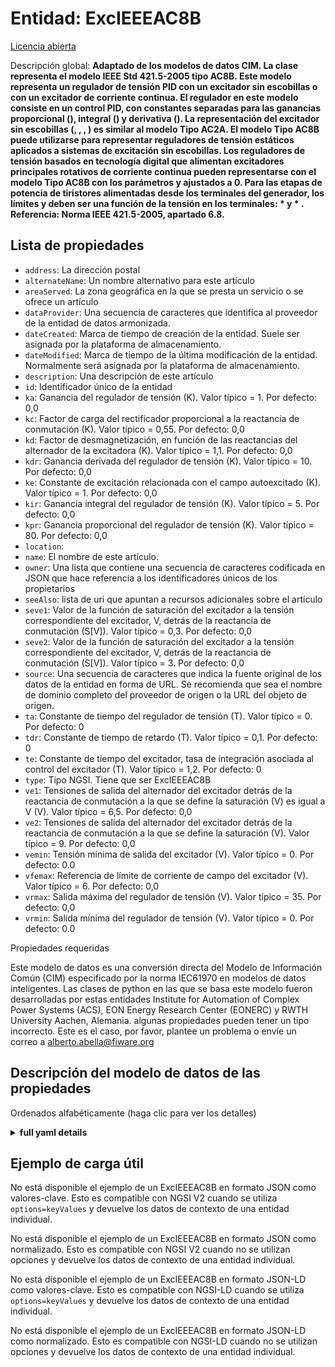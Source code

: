 Entidad: ExcIEEEAC8B  
====================  
[Licencia abierta](https://github.com/smart-data-models//dataModel.EnergyCIM/blob/master/ExcIEEEAC8B/LICENSE.md)  
Descripción global: **Adaptado de los modelos de datos CIM. La clase representa el modelo IEEE Std 421.5-2005 tipo AC8B. Este modelo representa un regulador de tensión PID con un excitador sin escobillas o con un excitador de corriente continua. El regulador en este modelo consiste en un control PID, con constantes separadas para las ganancias proporcional (), integral () y derivativa (). La representación del excitador sin escobillas (, , , ) es similar al modelo Tipo AC2A. El modelo Tipo AC8B puede utilizarse para representar reguladores de tensión estáticos aplicados a sistemas de excitación sin escobillas. Los reguladores de tensión basados en tecnología digital que alimentan excitadores principales rotativos de corriente continua pueden representarse con el modelo Tipo AC8B con los parámetros y ajustados a 0. Para las etapas de potencia de tiristores alimentadas desde los terminales del generador, los límites y deben ser una función de la tensión en los terminales:  * y * .     Referencia: Norma IEEE 421.5-2005, apartado 6.8.**  

## Lista de propiedades  

- `address`: La dirección postal  - `alternateName`: Un nombre alternativo para este artículo  - `areaServed`: La zona geográfica en la que se presta un servicio o se ofrece un artículo  - `dataProvider`: Una secuencia de caracteres que identifica al proveedor de la entidad de datos armonizada.  - `dateCreated`: Marca de tiempo de creación de la entidad. Suele ser asignada por la plataforma de almacenamiento.  - `dateModified`: Marca de tiempo de la última modificación de la entidad. Normalmente será asignada por la plataforma de almacenamiento.  - `description`: Una descripción de este artículo  - `id`: Identificador único de la entidad  - `ka`: Ganancia del regulador de tensión (K).  Valor típico = 1. Por defecto: 0,0  - `kc`: Factor de carga del rectificador proporcional a la reactancia de conmutación (K). Valor típico = 0,55. Por defecto: 0,0  - `kd`: Factor de desmagnetización, en función de las reactancias del alternador de la excitadora (K).    Valor típico = 1,1. Por defecto: 0,0  - `kdr`: Ganancia derivada del regulador de tensión (K).  Valor típico = 10. Por defecto: 0,0  - `ke`: Constante de excitación relacionada con el campo autoexcitado (K).  Valor típico = 1. Por defecto: 0,0  - `kir`: Ganancia integral del regulador de tensión (K).  Valor típico = 5. Por defecto: 0,0  - `kpr`: Ganancia proporcional del regulador de tensión (K).  Valor típico = 80. Por defecto: 0,0  - `location`:   - `name`: El nombre de este artículo.  - `owner`: Una lista que contiene una secuencia de caracteres codificada en JSON que hace referencia a los identificadores únicos de los propietarios  - `seeAlso`: lista de uri que apuntan a recursos adicionales sobre el artículo  - `seve1`: Valor de la función de saturación del excitador a la tensión correspondiente del excitador, V, detrás de la reactancia de conmutación (S[V]).  Valor típico = 0,3. Por defecto: 0,0  - `seve2`: Valor de la función de saturación del excitador a la tensión correspondiente del excitador, V, detrás de la reactancia de conmutación (S[V]).  Valor típico = 3. Por defecto: 0,0  - `source`: Una secuencia de caracteres que indica la fuente original de los datos de la entidad en forma de URL. Se recomienda que sea el nombre de dominio completo del proveedor de origen o la URL del objeto de origen.  - `ta`: Constante de tiempo del regulador de tensión (T).  Valor típico = 0. Por defecto: 0  - `tdr`: Constante de tiempo de retardo (T).  Valor típico = 0,1. Por defecto: 0  - `te`: Constante de tiempo del excitador, tasa de integración asociada al control del excitador (T).  Valor típico = 1,2. Por defecto: 0  - `type`: Tipo NGSI. Tiene que ser ExcIEEEAC8B  - `ve1`: Tensiones de salida del alternador del excitador detrás de la reactancia de conmutación a la que se define la saturación (V) es igual a V (V).  Valor típico = 6,5. Por defecto: 0,0  - `ve2`: Tensiones de salida del alternador del excitador detrás de la reactancia de conmutación a la que se define la saturación (V).  Valor típico = 9. Por defecto: 0,0  - `vemin`: Tensión mínima de salida del excitador (V).  Valor típico = 0. Por defecto: 0.0  - `vfemax`: Referencia de límite de corriente de campo del excitador (V).  Valor típico = 6. Por defecto: 0,0  - `vrmax`: Salida máxima del regulador de tensión (V).  Valor típico = 35. Por defecto: 0,0  - `vrmin`: Salida mínima del regulador de tensión (V).  Valor típico = 0. Por defecto: 0.0    
Propiedades requeridas  
Este modelo de datos es una conversión directa del Modelo de Información Común (CIM) especificado por la norma IEC61970 en modelos de datos inteligentes. Las clases de python en las que se basa este modelo fueron desarrolladas por estas entidades Institute for Automation of Complex Power Systems (ACS), EON Energy Research Center (EONERC) y RWTH University Aachen, Alemania. algunas propiedades pueden tener un tipo incorrecto. Este es el caso, por favor, plantee un problema o envíe un correo a alberto.abella@fiware.org  
## Descripción del modelo de datos de las propiedades  
Ordenados alfabéticamente (haga clic para ver los detalles)  
<details><summary><strong>full yaml details</strong></summary>    
```yaml  
ExcIEEEAC8B:    
  description: 'Adapted from CIM data models. The class represents IEEE Std 421.5-2005 type AC8B model. This model represents a PID voltage regulator with either a brushless exciter or dc exciter. The AVR in this model consists of PID control, with separate constants for the proportional (), integral (), and derivative () gains. The representation of the brushless exciter (, , , , ) is similar to the model Type AC2A. The Type AC8B model can be used to represent static voltage regulators applied to brushless excitation systems. Digitally based voltage regulators feeding dc rotating main exciters can be represented with the AC Type AC8B model with the parameters  and  set to 0.  For thyristor power stages fed from the generator terminals, the limits  and  should be a function of terminal voltage:  * and  * .     Reference: IEEE Standard 421.5-2005 Section 6.8.'    
  properties:    
    address:    
      description: 'The mailing address'    
      properties:    
        addressCountry:    
          description: 'Property. The country. For example, Spain. Model:''https://schema.org/addressCountry'''    
          type: string    
        addressLocality:    
          description: 'Property. The locality in which the street address is, and which is in the region. Model:''https://schema.org/addressLocality'''    
          type: string    
        addressRegion:    
          description: 'Property. The region in which the locality is, and which is in the country. Model:''https://schema.org/addressRegion'''    
          type: string    
        areaServed:    
          description: 'Property. The geographic area where a service or offered item is provided. Model:''https://schema.org/areaServed'''    
          type: string    
        postOfficeBoxNumber:    
          description: 'Property. The post office box number for PO box addresses. For example, Spain. Model:''https://schema.org/postOfficeBoxNumber'''    
          type: string    
        postalCode:    
          description: 'Property. The postal code. For example, Spain. Model:''https://schema.org/https://schema.org/postalCode'''    
          type: string    
        streetAddress:    
          description: 'Property. The street address. Model:''https://schema.org/streetAddress'''    
          type: string    
      type: Property    
      x-ngsi:    
        model: https://schema.org/address    
    alternateName:    
      description: 'An alternative name for this item'    
      type: Property    
    areaServed:    
      description: 'The geographic area where a service or offered item is provided'    
      type: Property    
      x-ngsi:    
        model: https://schema.org/Text    
    dataProvider:    
      description: 'A sequence of characters identifying the provider of the harmonised data entity.'    
      type: Property    
    dateCreated:    
      description: 'Entity creation timestamp. This will usually be allocated by the storage platform.'    
      format: date-time    
      type: Property    
    dateModified:    
      description: 'Timestamp of the last modification of the entity. This will usually be allocated by the storage platform.'    
      format: date-time    
      type: Property    
    description:    
      description: 'A description of this item'    
      type: Property    
    id:    
      anyOf: &excieeeac8b_-_properties_-_owner_-_items_-_anyof    
        - description: 'Property. Identifier format of any NGSI entity'    
          maxLength: 256    
          minLength: 1    
          pattern: ^[\w\-\.\{\}\$\+\*\[\]`|~^@!,:\\]+$    
          type: string    
        - description: 'Property. Identifier format of any NGSI entity'    
          format: uri    
          type: string    
      description: 'Unique identifier of the entity'    
      type: Property    
    ka:    
      description: 'Voltage regulator gain (K).  Typical Value = 1. Default: 0.0'    
      type: number    
      x-ngsi:    
        model: https://schema.org/Number    
    kc:    
      description: 'Rectifier loading factor proportional to commutating reactance (K). Typical Value = 0.55. Default: 0.0'    
      type: number    
      x-ngsi:    
        model: https://schema.org/Number    
    kd:    
      description: 'Demagnetizing factor, a function of exciter alternator reactances (K).    Typical Value = 1.1. Default: 0.0'    
      type: number    
      x-ngsi:    
        model: https://schema.org/Number    
    kdr:    
      description: 'Voltage regulator derivative gain (K).  Typical Value = 10. Default: 0.0'    
      type: number    
      x-ngsi:    
        model: https://schema.org/Number    
    ke:    
      description: 'Exciter constant related to self-excited field (K).  Typical Value = 1. Default: 0.0'    
      type: number    
      x-ngsi:    
        model: https://schema.org/Number    
    kir:    
      description: 'Voltage regulator integral gain (K).  Typical Value = 5. Default: 0.0'    
      type: number    
      x-ngsi:    
        model: https://schema.org/Number    
    kpr:    
      description: 'Voltage regulator proportional gain (K).  Typical Value = 80. Default: 0.0'    
      type: number    
      x-ngsi:    
        model: https://schema.org/Number    
    location:    
      $id: https://geojson.org/schema/Geometry.json    
      $schema: "http://json-schema.org/draft-07/schema#"    
      oneOf:    
        - properties:    
            bbox:    
              items:    
                type: number    
              minItems: 4    
              type: array    
            coordinates:    
              items:    
                type: number    
              minItems: 2    
              type: array    
            type:    
              enum:    
                - Point    
              type: string    
          required:    
            - type    
            - coordinates    
          title: 'GeoJSON Point'    
          type: object    
        - properties:    
            bbox:    
              items:    
                type: number    
              minItems: 4    
              type: array    
            coordinates:    
              items:    
                items:    
                  type: number    
                minItems: 2    
                type: array    
              minItems: 2    
              type: array    
            type:    
              enum:    
                - LineString    
              type: string    
          required:    
            - type    
            - coordinates    
          title: 'GeoJSON LineString'    
          type: object    
        - properties:    
            bbox:    
              items:    
                type: number    
              minItems: 4    
              type: array    
            coordinates:    
              items:    
                items:    
                  items:    
                    type: number    
                  minItems: 2    
                  type: array    
                minItems: 4    
                type: array    
              type: array    
            type:    
              enum:    
                - Polygon    
              type: string    
          required:    
            - type    
            - coordinates    
          title: 'GeoJSON Polygon'    
          type: object    
        - properties:    
            bbox:    
              items:    
                type: number    
              minItems: 4    
              type: array    
            coordinates:    
              items:    
                items:    
                  type: number    
                minItems: 2    
                type: array    
              type: array    
            type:    
              enum:    
                - MultiPoint    
              type: string    
          required:    
            - type    
            - coordinates    
          title: 'GeoJSON MultiPoint'    
          type: object    
        - properties:    
            bbox:    
              items:    
                type: number    
              minItems: 4    
              type: array    
            coordinates:    
              items:    
                items:    
                  items:    
                    type: number    
                  minItems: 2    
                  type: array    
                minItems: 2    
                type: array    
              type: array    
            type:    
              enum:    
                - MultiLineString    
              type: string    
          required:    
            - type    
            - coordinates    
          title: 'GeoJSON MultiLineString'    
          type: object    
        - properties:    
            bbox:    
              items:    
                type: number    
              minItems: 4    
              type: array    
            coordinates:    
              items:    
                items:    
                  items:    
                    items:    
                      type: number    
                    minItems: 2    
                    type: array    
                  minItems: 4    
                  type: array    
                type: array    
              type: array    
            type:    
              enum:    
                - MultiPolygon    
              type: string    
          required:    
            - type    
            - coordinates    
          title: 'GeoJSON MultiPolygon'    
          type: object    
      title: 'GeoJSON Geometry'    
    name:    
      description: 'The name of this item.'    
      type: Property    
    owner:    
      description: 'A List containing a JSON encoded sequence of characters referencing the unique Ids of the owner(s)'    
      items:    
        anyOf: *excieeeac8b_-_properties_-_owner_-_items_-_anyof    
        description: 'Property. Unique identifier of the entity'    
      type: Property    
    seeAlso:    
      description: 'list of uri pointing to additional resources about the item'    
      oneOf:    
        - items:    
            - format: uri    
              type: string    
          minItems: 1    
          type: array    
        - format: uri    
          type: string    
      type: Property    
    seve1:    
      description: 'Exciter saturation function value at the corresponding exciter voltage, V, back of commutating reactance (S[V]).  Typical Value = 0.3. Default: 0.0'    
      type: number    
      x-ngsi:    
        model: https://schema.org/Number    
    seve2:    
      description: 'Exciter saturation function value at the corresponding exciter voltage, V, back of commutating reactance (S[V]).  Typical Value = 3. Default: 0.0'    
      type: number    
      x-ngsi:    
        model: https://schema.org/Number    
    source:    
      description: 'A sequence of characters giving the original source of the entity data as a URL. Recommended to be the fully qualified domain name of the source provider, or the URL to the source object.'    
      type: Property    
    ta:    
      description: 'Voltage regulator time constant (T).  Typical Value = 0. Default: 0'    
      type: number    
      x-ngsi:    
        model: https://schema.org/Number    
    tdr:    
      description: 'Lag time constant (T).  Typical Value = 0.1. Default: 0'    
      type: number    
      x-ngsi:    
        model: https://schema.org/Number    
    te:    
      description: 'Exciter time constant, integration rate associated with exciter control (T).  Typical Value = 1.2. Default: 0'    
      type: number    
      x-ngsi:    
        model: https://schema.org/Number    
    type:    
      description: 'NGSI type. It has to be ExcIEEEAC8B'    
      enum:    
        - ExcIEEEAC8B    
      type: Property    
    ve1:    
      description: 'Exciter alternator output voltages back of commutating reactance at which saturation is defined (V) equals V (V).  Typical Value = 6.5. Default: 0.0'    
      type: number    
      x-ngsi:    
        model: https://schema.org/Number    
    ve2:    
      description: 'Exciter alternator output voltages back of commutating reactance at which saturation is defined (V).  Typical Value = 9. Default: 0.0'    
      type: number    
      x-ngsi:    
        model: https://schema.org/Number    
    vemin:    
      description: 'Minimum exciter voltage output (V).  Typical Value = 0. Default: 0.0'    
      type: number    
      x-ngsi:    
        model: https://schema.org/Number    
    vfemax:    
      description: 'Exciter field current limit reference (V).  Typical Value = 6. Default: 0.0'    
      type: number    
      x-ngsi:    
        model: https://schema.org/Number    
    vrmax:    
      description: 'Maximum voltage regulator output (V).  Typical Value = 35. Default: 0.0'    
      type: number    
      x-ngsi:    
        model: https://schema.org/Number    
    vrmin:    
      description: 'Minimum voltage regulator output (V).  Typical Value = 0. Default: 0.0'    
      type: number    
      x-ngsi:    
        model: https://schema.org/Number    
  required: []    
  type: object    
```  
</details>    
## Ejemplo de carga útil  
No está disponible el ejemplo de un ExcIEEEAC8B en formato JSON como valores-clave. Esto es compatible con NGSI V2 cuando se utiliza `options=keyValues` y devuelve los datos de contexto de una entidad individual.  
No está disponible el ejemplo de un ExcIEEEAC8B en formato JSON como normalizado. Esto es compatible con NGSI V2 cuando no se utilizan opciones y devuelve los datos de contexto de una entidad individual.  
No está disponible el ejemplo de un ExcIEEEAC8B en formato JSON-LD como valores-clave. Esto es compatible con NGSI-LD cuando se utiliza `options=keyValues` y devuelve los datos de contexto de una entidad individual.  
No está disponible el ejemplo de un ExcIEEEAC8B en formato JSON-LD como normalizado. Esto es compatible con NGSI-LD cuando no se utilizan opciones y devuelve los datos de contexto de una entidad individual.  
